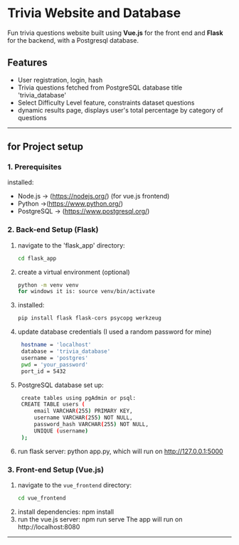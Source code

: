 # Trivia Website and Database

Fun trivia questions website built using **Vue.js** for the front end and **Flask** for the backend, with a Postgresql database.

## Features
- User registration, login, hash
- Trivia questions fetched from PostgreSQL database title 'trivia_database'
- Select Difficulty Level feature, constraints dataset questions
- dynamic results page, displays user's total percentage by category of questions

--- 

## **for Project setup**
### **1. Prerequisites**

installed:

- Node.js -> (https://nodejs.org/) (for vue.js frontend)
- Python ->(https://www.python.org/) 
- PostgreSQL -> (https://www.postgresql.org/) 

### **2. Back-end Setup (Flask)**
1. navigate to the 'flask_app' directory:
   ```bash
   cd flask_app
2. create a virtual environment (optional)
   ```bash
   python -m venv venv
   for windows it is: source venv/bin/activate
3. installed:
   ```bash
   pip install flask flask-cors psycopg werkzeug
4. update database credentials (I used a random password for mine)
   ```bash
    hostname = 'localhost'
    database = 'trivia_database'
    username = 'postgres'
    pwd = 'your_password'
    port_id = 5432
5. PostgreSQL database set up:
   ```bash
    create tables using pgAdmin or psql:
    CREATE TABLE users (
        email VARCHAR(255) PRIMARY KEY,
        username VARCHAR(255) NOT NULL,
        password_hash VARCHAR(255) NOT NULL,
        UNIQUE (username)
    );
6. run flask server: python app.py, which will run on http://127.0.0.1:5000


### **3. Front-end Setup (Vue.js)**

1. navigate to the `vue_frontend` directory:
   ```bash
   cd vue_frontend
2. install dependencies: npm install
3. run the vue.js server: npm run serve
The app will run on http://localhost:8080

--- 